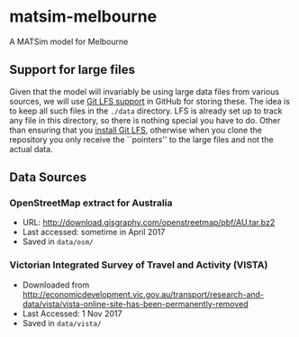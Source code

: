 # matsim-melbourne
A MATSim model for Melbourne


## Support for large files

Given that the model will invariably be using large data files from various sources, 
we will use [Git LFS support](https://help.github.com/articles/versioning-large-files/) 
in GitHub for storing these. The idea is to keep all such files in the `./data` directory.
LFS is already set up to track any file in this directory, so there is nothing special 
you have to do. Other than ensuring that you 
[install Git LFS](https://help.github.com/articles/installing-git-large-file-storage/), 
otherwise when you clone the repository you only receive the ``pointers'' to the large 
files and not the actual data.


## Data Sources

### OpenStreetMap extract for Australia  

* URL: http://download.gisgraphy.com/openstreetmap/pbf/AU.tar.bz2
* Last accessed: sometime in April 2017 
* Saved in `data/osm/`

### Victorian Integrated Survey of Travel and Activity (VISTA)

* Downloaded from  http://economicdevelopment.vic.gov.au/transport/research-and-data/vista/vista-online-site-has-been-permanently-removed
* Last Accessed: 1 Nov 2017
* Saved in `data/vista/`


